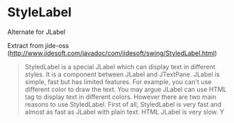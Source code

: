 # StyleLabel

Alternate for JLabel

Extract from jide-oss (http://www.jidesoft.com/javadoc/com/jidesoft/swing/StyledLabel.html)

> StyledLabel is a special JLabel which can display text in different styles. It is a component between JLabel and JTextPane. JLabel is simple, fast but has limited features. For example, you can't use different color to draw the text. You may argue JLabel can use HTML tag to display text in different colors. However there are two main reasons to use StyledLabel. First of all, StyledLabel is very fast and almost as fast as JLabel with plain text. HTML JLabel is very slow. Y
